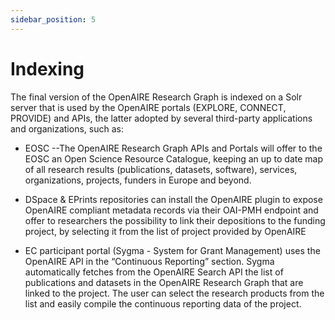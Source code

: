 ```yaml
---
sidebar_position: 5
---
```


# Indexing

The final version of the OpenAIRE Research Graph is indexed on a Solr server that is used by the OpenAIRE portals (EXPLORE, CONNECT, PROVIDE) and APIs, the latter adopted by several third-party applications and organizations, such as:

* EOSC --The OpenAIRE Research Graph APIs and Portals will offer to the EOSC an Open Science Resource Catalogue, keeping an up to date map of all research results (publications, datasets, software), services, organizations, projects, funders in Europe and beyond.

* DSpace & EPrints repositories can install the OpenAIRE plugin to expose OpenAIRE compliant metadata records via their OAI-PMH endpoint and offer to researchers the possibility to link their depositions to the funding project, by selecting it from the list of project provided by OpenAIRE

* EC participant portal (Sygma - System for Grant Management) uses the OpenAIRE API in the “Continuous Reporting” section. Sygma automatically fetches from the OpenAIRE Search API the list of publications and datasets in the OpenAIRE Research Graph that are linked to the project. The user can select the research products from the list and easily compile the continuous reporting data of the project.